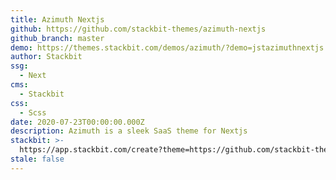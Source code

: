 ```yaml
---
title: Azimuth Nextjs
github: https://github.com/stackbit-themes/azimuth-nextjs
github_branch: master
demo: https://themes.stackbit.com/demos/azimuth/?demo=jstazimuthnextjs
author: Stackbit
ssg:
  - Next
cms:
  - Stackbit
css:
  - Scss
date: 2020-07-23T00:00:00.000Z
description: Azimuth is a sleek SaaS theme for Nextjs
stackbit: >-
  https://app.stackbit.com/create?theme=https://github.com/stackbit-themes/azimuth-next&utm_source=jamstackthemes&utm_medium=referral&utm_campaign=custom_themes&utm_content=card
stale: false
---
```

